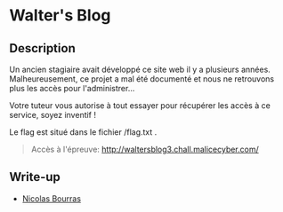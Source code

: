 # Walter's Blog  

## Description

Un ancien stagiaire avait développé ce site web il y a plusieurs années. Malheureusement, ce projet a mal été documenté et nous ne retrouvons plus les accès pour l'administrer...

Votre tuteur vous autorise à tout essayer pour récupérer les accès à ce service, soyez inventif !

Le flag est situé dans le fichier /flag.txt .

> Accès à l'épreuve: http://waltersblog3.chall.malicecyber.com/

## Write-up

- [Nicolas Bourras](https://nicolasb.fr/blog/writeup-dghack-walters-blog/)
